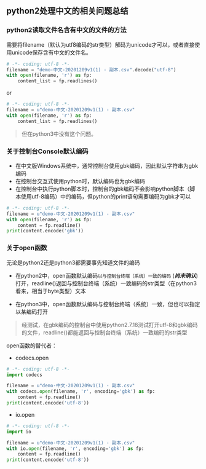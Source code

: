 ## python2处理中文的相关问题总结

### python2读取文件名含有中文的文件的方法

需要将filename（默认为utf8编码的str类型）解码为unicode才可以，或者直接使用unicode保存含有中文的文件名。

```python
# -*- coding: utf-8 -*-
filename = "demo-中文-20201209v1(1) - 副本.csv".decode("utf-8")
with open(filename, 'r') as fp:
    content_list = fp.readlines()
```

or

```python
# -*- coding: utf-8 -*-
filename = u"demo-中文-20201209v1(1) - 副本.csv"
with open(filename, 'r') as fp:
    content_list = fp.readlines()
```

> 但在python3中没有这个问题。

### 关于控制台Console默认编码

- 在中文版Windows系统中，通常控制台使用gbk编码，因此默认字符串为gbk编码
- 在控制台交互式使用python时，默认编码也为gbk编码
- 在控制台中执行python脚本时，控制台的gbk编码不会影响python脚本（脚本使用utf-8编码）中的编码，但python的print语句需要编码为gbk才可以

```python
# -*- coding: utf-8 -*-
filename = u"demo-中文-20201209v1(1) - 副本.csv"
with open(filename, 'r') as fp:
    content = fp.readline()
print(content.encode('gbk'))
```

### 关于open函数

无论是python2还是python3都需要事先知道文件的编码

- 在python2中，open函数默认编码`以与控制台终端（系统）一致的编码` (**_尚未确认_**) 打开，readline()返回与控制台终端（系统）一致编码的str类型（在python3看来，相当于byte类型）文本

- 在python3中，open函数默认编码与控制台终端（系统）一致，但也可以指定以某编码打开

> 经测试，在gbk编码的控制台中使用python2.7.18测试打开utf-8和gbk编码的文件，readline()都能返回与控制台终端（系统）一致编码的str类型

open函数的替代者：

- codecs.open

```python
# -*- coding: utf-8 -*-
import codecs

filename = u"demo-中文-20201209v1(1) - 副本.csv"
with codecs.open(filename, 'r', encoding='gbk') as fp:
    content = fp.readline()
print(content.encode('utf-8'))
```

- io.open

```python
# -*- coding: utf-8 -*-
import io

filename = u"demo-中文-20201209v1(1) - 副本.csv"
with io.open(filename, 'r', encoding='gbk') as fp:
    content = fp.readline()
print(content.encode('utf-8'))
```